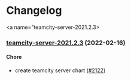 # Changelog<br>


<a name="teamcity-server-2021.2.3></a>
### [teamcity-server-2021.2.3](https://www.jetbrains.com/teamcity/whatsnew/) (2022-02-16)

#### Chore

* create teamcity server chart ([#2122](https://github.com/truecharts/apps/issues/2122))


